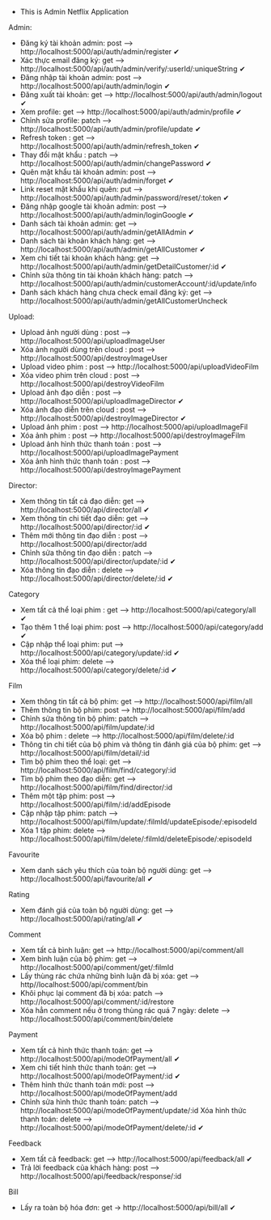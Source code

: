 - This is Admin Netflix Application

Admin:
- Đăng ký tài khoản admin: post --> http://localhost:5000/api/auth/admin/register ✔
- Xác thực email đăng ký: get --> http://localhost:5000/api/auth/admin/verify/:userId/:uniqueString ✔
- Đăng nhập tài khoản admin: post --> http://localhost:5000/api/auth/admin/login ✔
- Đăng xuất tài khoản: get --> http://localhost:5000/api/auth/admin/logout ✔
- Xem profile: get --> http://localhost:5000/api/auth/admin/profile ✔
- Chỉnh sửa profile: patch --> http://localhost:5000/api/auth/admin/profile/update ✔
- Refresh token : get --> http://localhost:5000/api/auth/admin/refresh_token ✔
- Thay đổi mật khẩu : patch --> http://localhost:5000/api/auth/admin/changePassword ✔
- Quên mật khẩu tài khoản admin: post --> http://localhost:5000/api/auth/admin/forget ✔
- Link reset mật khẩu khi quên: put --> http://localhost:5000/api/auth/admin/password/reset/:token ✔
- Đăng nhập google tài khoản admin: post --> http://localhost:5000/api/auth/admin/loginGoogle ✔
- Danh sách tài khoản admin: get --> http://localhost:5000/api/auth/admin/getAllAdmin ✔
- Danh sách tài khoản khách hàng: get --> http://localhost:5000/api/auth/admin/getAllCustomer ✔
- Xem chi tiết tài khoản khách hàng: get --> http://localhost:5000/api/auth/admin/getDetailCustomer/:id ✔
- Chỉnh sửa thông tin tài khoản khách hàng: patch --> http://localhost:5000/api/auth/admin/customerAccount/:id/update/info
- Danh sách khách hàng chưa check email đăng ký: get --> http://localhost:5000/api/auth/admin/getAllCustomerUncheck

Upload:
- Upload ảnh người dùng : post --> http://localhost:5000/api/uploadImageUser
- Xóa ảnh người dùng trên cloud : post --> http://localhost:5000/api/destroyImageUser
- Upload video phim : post --> http://localhost:5000/api/uploadVideoFilm
- Xóa video phim trên cloud : post --> http://localhost:5000/api/destroyVideoFilm
- Upload ảnh đạo diễn : post --> http://localhost:5000/api/uploadImageDirector ✔
- Xóa ảnh đạo diễn trên cloud : post --> http://localhost:5000/api/destroyImageDirector ✔
- Upload ảnh phim : post --> http://localhost:5000/api/uploadImageFil
- Xóa ảnh phim : post --> http://localhost:5000/api/destroyImageFilm
- Upload ảnh hình thức thanh toán : post --> http://localhost:5000/api/uploadImagePayment
- Xóa ảnh hình thức thanh toán : post --> http://localhost:5000/api/destroyImagePayment

Director:
- Xem thông tin tất cả đạo diễn: get --> http://localhost:5000/api/director/all ✔
- Xem thông tin chi tiết đạo diễn: get --> http://localhost:5000/api/director/:id ✔
- Thêm mới thông tin đạo diễn : post --> http://localhost:5000/api/director/add 
- Chỉnh sửa thông tin đạo diễn : patch --> http://localhost:5000/api/director/update/:id ✔
- Xóa thông tin đạo diễn : delete --> http://localhost:5000/api/director/delete/:id ✔

Category
- Xem tất cả thể loại phim : get --> http://localhost:5000/api/category/all ✔
- Tạo thêm 1 thể loại phim: post --> http://localhost:5000/api/category/add ✔
- Cập nhập thể loại phim: put --> http://localhost:5000/api/category/update/:id ✔
- Xóa thể loại phim: delete --> http://localhost:5000/api/category/delete/:id ✔

Film
- Xem thông tin tất cả bộ phim: get --> http://localhost:5000/api/film/all
- Thêm thông tin bộ phim: post --> http://localhost:5000/api/film/add
- Chỉnh sửa thông tin bộ phim: patch --> http://localhost:5000/api/film/update/:id
- Xóa bộ phim : delete --> http://localhost:5000/api/film/delete/:id
- Thông tin chi tiết của bộ phim và thông tin đánh giá của bộ phim: get --> http://localhost:5000/api/film/detail/:id
- Tìm bộ phim theo thể loại: get --> http://localhost:5000/api/film/find/category/:id
- Tìm bộ phim theo đạo diễn: get --> http://localhost:5000/api/film/find/director/:id
- Thêm một tập phim: post --> http://localhost:5000/api/film/:id/addEpisode
- Cập nhập tập phim: patch --> http://localhost:5000/api/film/update/:filmId/updateEpisode/:episodeId
- Xóa 1 tập phim: delete --> http://localhost:5000/api/film/delete/:filmId/deleteEpisode/:episodeId

Favourite 
- Xem danh sách yêu thích của toàn bộ người dùng: get --> http://localhost:5000/api/favourite/all ✔
 
Rating
- Xem đánh giá của toàn bộ người dùng: get --> http://localhost:5000/api/rating/all ✔
  
Comment
- Xem tất cả bình luận: get --> http://localhost:5000/api/comment/all
- Xem bình luận của bộ phim: get --> http://localhost:5000/api/comment/get/:filmId
- Lấy thùng rác chứa những bình luận đã bị xóa: get --> http//localhost:5000/api/comment/bin
- Khôi phục lại comment đã bị xóa: patch --> http://localhost:5000/api/comment/:id/restore
- Xóa hẳn comment nếu ở trong thùng rác quá 7 ngày: delete --> http://localhost:5000/api/comment/bin/delete

Payment
- Xem tất cả hình thức thanh toán: get --> http://localhost:5000/api/modeOfPayment/all ✔
- Xem chi tiết hình thức thanh toán: get --> http://localhost:5000/api/modeOfPayment/:id ✔ 
- Thêm hình thức thanh toán mới: post --> http://localhost:5000/api/modeOfPayment/add
- Chỉnh sửa hình thức thanh toán: patch --> http://localhost:5000/api/modeOfPayment/update/:id
  Xóa hình thức thanh toán: delete --> http://localhost:5000/api/modeOfPayment/delete/:id ✔

Feedback
- Xem tất cả feedback: get --> http://localhost:5000/api/feedback/all ✔
- Trả lời feedback của khách hàng: post --> http://localhost:5000/api/feedback/response/:id

Bill
- Lấy ra toàn bộ hóa đơn: get -> http://localhost:5000/api/bill/all ✔
